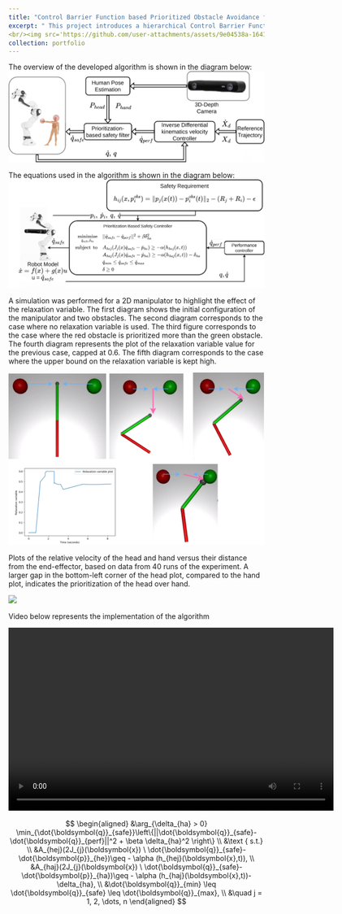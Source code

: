 ```yaml
---
title: "Control Barrier Function based Prioritized Obstacle Avoidance for Robotic Manipulator"
excerpt: " This project introduces a hierarchical Control Barrier Function (CBF)-based control framework designed to proactively ensure the safe operation of an industrial manipulator in close human-robot interaction scenarios.<br/><img src='/images/cbf_diagram1_c1.jpg'>"
<br/><img src='https://github.com/user-attachments/assets/9e04538a-1641-44db-8089-bf51d310f37a' alt='CBF Implementation GIF'>"
collection: portfolio
---
```




The overview of the developed algorithm is shown in the diagram below: 
<img src='/images/CBFcontroller (1).png'>

The equations used in the algorithm is shown in the diagram below:
<img src='/images/equation_controller_po.drawio.png'>



A simulation was performed for a 2D manipulator to
highlight the effect of the relaxation variable. The first diagram
shows the initial configuration of the manipulator and two obstacles.
The second diagram corresponds to the case where no relaxation
variable is used. The third figure corresponds to the case where the
red obstacle is prioritized more than the green obstacle. The fourth
diagram represents the plot of the relaxation variable value for the
previous case, capped at 0.6. The fifth diagram corresponds to the
case where the upper bound on the relaxation variable is kept high.

<img src='/images/highlighting_prioritization (2) (1).png'>

Plots of the relative velocity of the head and hand versus
their distance from the end-effector, based on data from 40 runs of
the experiment. A larger gap in the bottom-left corner of the head
plot, compared to the hand plot, indicates the prioritization of the head over hand. 

<img src='/images/v_vs_d.svg'>


Video below represents the implementation of the algorithm
<!-- Embed local video -->
<video width="640" height="360" controls>
  <source src="/images/CBF_implementation.mp4" type="video/mp4">
  Your browser does not support the video tag.
</video>

$$
\begin{aligned}
&\arg_{\delta_{ha} > 0} \min_{\dot{\boldsymbol{q}}_{safe}}\left\{||\dot{\boldsymbol{q}}_{safe}-\dot{\boldsymbol{q}}_{perf}||^2 + \beta  \delta_{ha}^2 \right\} \\
&\text { s.t.} \\
&A_{hej}(2J_{j}(\boldsymbol{x}) \ \dot{\boldsymbol{q}}_{safe}-\dot{\boldsymbol{p}}_{he})\geq - \alpha (h_{hej}(\boldsymbol{x},t)), \\
&A_{haj}(2J_{j}(\boldsymbol{x}) \ \dot{\boldsymbol{q}}_{safe}-\dot{\boldsymbol{p}}_{ha})\geq - \alpha (h_{haj}(\boldsymbol{x},t))-\delta_{ha}, \\
&\dot{\boldsymbol{q}}_{min} \leq \dot{\boldsymbol{q}}_{safe} \leq \dot{\boldsymbol{q}}_{max}, \\
&\quad j = 1, 2, \dots, n
\end{aligned}
$$



